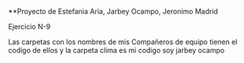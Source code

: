 **Proyecto de Estefania Aria, Jarbey Ocampo, Jeronimo Madrid

Ejercicio N-9

Las carpetas con los nombres de mis Compañeros de equipo tienen el codigo de ellos y la carpeta clima es mi codigo  soy jarbey ocampo


